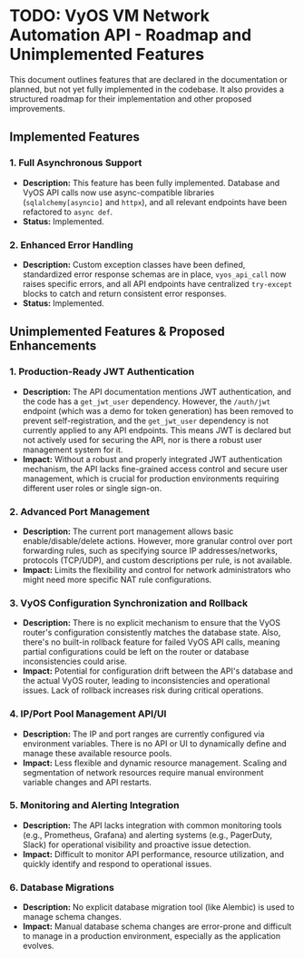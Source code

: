 # TODO: VyOS VM Network Automation API - Roadmap and Unimplemented Features

This document outlines features that are declared in the documentation or planned, but not yet fully implemented in the codebase. It also provides a structured roadmap for their implementation and other proposed improvements.

## Implemented Features

### 1. Full Asynchronous Support

*   **Description:** This feature has been fully implemented. Database and VyOS API calls now use async-compatible libraries (`sqlalchemy[asyncio]` and `httpx`), and all relevant endpoints have been refactored to `async def`.
*   **Status:** Implemented.

### 2. Enhanced Error Handling

*   **Description:** Custom exception classes have been defined, standardized error response schemas are in place, `vyos_api_call` now raises specific errors, and all API endpoints have centralized `try-except` blocks to catch and return consistent error responses.
*   **Status:** Implemented.

## Unimplemented Features & Proposed Enhancements

### 1. Production-Ready JWT Authentication

*   **Description:** The API documentation mentions JWT authentication, and the code has a `get_jwt_user` dependency. However, the `/auth/jwt` endpoint (which was a demo for token generation) has been removed to prevent self-registration, and the `get_jwt_user` dependency is not currently applied to any API endpoints. This means JWT is declared but not actively used for securing the API, nor is there a robust user management system for it.
*   **Impact:** Without a robust and properly integrated JWT authentication mechanism, the API lacks fine-grained access control and secure user management, which is crucial for production environments requiring different user roles or single sign-on.

### 2. Advanced Port Management

*   **Description:** The current port management allows basic enable/disable/delete actions. However, more granular control over port forwarding rules, such as specifying source IP addresses/networks, protocols (TCP/UDP), and custom descriptions per rule, is not available.
*   **Impact:** Limits the flexibility and control for network administrators who might need more specific NAT rule configurations.

### 3. VyOS Configuration Synchronization and Rollback

*   **Description:** There is no explicit mechanism to ensure that the VyOS router's configuration consistently matches the database state. Also, there's no built-in rollback feature for failed VyOS API calls, meaning partial configurations could be left on the router or database inconsistencies could arise.
*   **Impact:** Potential for configuration drift between the API's database and the actual VyOS router, leading to inconsistencies and operational issues. Lack of rollback increases risk during critical operations.

### 4. IP/Port Pool Management API/UI

*   **Description:** The IP and port ranges are currently configured via environment variables. There is no API or UI to dynamically define and manage these available resource pools.
*   **Impact:** Less flexible and dynamic resource management. Scaling and segmentation of network resources require manual environment variable changes and API restarts.

### 5. Monitoring and Alerting Integration

*   **Description:** The API lacks integration with common monitoring tools (e.g., Prometheus, Grafana) and alerting systems (e.g., PagerDuty, Slack) for operational visibility and proactive issue detection.
*   **Impact:** Difficult to monitor API performance, resource utilization, and quickly identify and respond to operational issues.

### 6. Database Migrations

*   **Description:** No explicit database migration tool (like Alembic) is used to manage schema changes.
*   **Impact:** Manual database schema changes are error-prone and difficult to manage in a production environment, especially as the application evolves.

